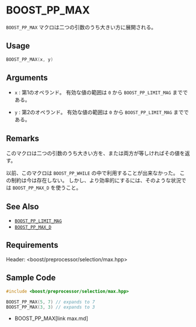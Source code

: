 # BOOST_PP_MAX

`BOOST_PP_MAX` マクロは二つの引数のうち大きい方に展開される。

## Usage

```cpp
BOOST_PP_MAX(x, y)
```

## Arguments

- `x` :
	第1のオペランド。
	有効な値の範囲は `0` から `BOOST_PP_LIMIT_MAG` までである。

- `y` :
	第2のオペランド。
	有効な値の範囲は `0` から `BOOST_PP_LIMIT_MAG` までである。

## Remarks

このマクロは二つの引数のうち大きい方を、または両方が等しければその値を返す。

以前、このマクロは `BOOST_PP_WHILE` の中で利用することが出来なかった。
この制約は今は存在しない。
しかし、より効率的にするには、そのような状況では `BOOST_PP_MAX_D` を使うこと。

## See Also

- [`BOOST_PP_LIMIT_MAG`](limit_mag.md)
- [`BOOST_PP_MAX_D`](max_d.md)

## Requirements

Header: &lt;boost/preprocessor/selection/max.hpp&gt;

## Sample Code

```cpp
#include <boost/preprocessor/selection/max.hpp>

BOOST_PP_MAX(5, 7) // expands to 7
BOOST_PP_MAX(3, 3) // expands to 3
```
* BOOST_PP_MAX[link max.md]

